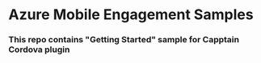 # Azure Mobile Engagement Samples

### This repo contains "Getting Started" sample for Capptain Cordova plugin

